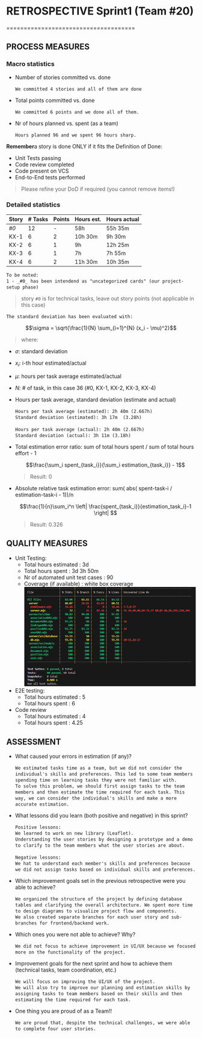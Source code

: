 # RETROSPECTIVE Sprint1 (Team #20)

=====================================

## PROCESS MEASURES

### Macro statistics

- Number of stories committed vs. done

      We committed 4 stories and all of them are done 

- Total points committed vs. done

      We committed 6 points and we done all of them.

- Nr of hours planned vs. spent (as a team)

      Hours planned 96 and we spent 96 hours sharp.

**Remember**a story is done ONLY if it fits the Definition of Done:

- Unit Tests passing
- Code review completed
- Code present on VCS
- End-to-End tests performed

> Please refine your DoD if required (you cannot remove items!)

### Detailed statistics

| Story        | # Tasks | Points | Hours est. | Hours actual |
|--------------|---------|--------|------------|--------------|
| _#0_         |   12    |    -   |  58h       |  55h 35m     |
| KX-1         |   6     |    2   |  10h 30m   |    9h 30m    |
| KX-2         |   6     |    1   |   9h       |   12h 25m    |
| KX-3         |   6     |    1   |   7h       | 7h  55m      |
| KX-4         |   6     |    2   |   11h 30m  |   10h 35m    |

    To be noted:
    1 - _#0_ has been intendend as "uncategorized cards" (our project-setup phase)

> story `#0` is for technical tasks, leave out story points (not applicable in this case)

    The standard deviation has been evaluated with: 

  $$\sigma = \sqrt{\frac{1}{N} \sum_{i=1}^{N} (x_i - \mu)^2}$$
  > where:

- $\sigma$: standard deviation
- $x_i$: i-th hour estimated/actual
- $\mu$: hours per task average estimated/actual
- $N$: # of task, in this case 36 (#0, KX-1, KX-2, KX-3, KX-4)

- Hours per task average, standard deviation (estimate and actual)

      Hours per task average (estimated): 2h 40m (2.667h) 
      Standard deviation (estimated): 3h 17m  (3.28h)

      Hours per task average (actual): 2h 40m (2.667h)
      Standard deviation (actual): 3h 11m (3.18h)

- Total estimation error ratio: sum of total hours spent / sum of total hours effort - 1

  $$\frac{\sum_i spent_{task_i}}{\sum_i estimation_{task_i}} - 1$$
  > Result: 0

- Absolute relative task estimation error: sum( abs( spent-task-i / estimation-task-i - 1))/n

  $$\frac{1}{n}\sum_i^n \left| \frac{spent_{task_i}}{estimation_task_i}-1 \right| $$
  > Result: 0.326
  
## QUALITY MEASURES

- Unit Testing:
  - Total hours estimated : 3d
  - Total hours spent : 3d 3h 50m
  - Nr of automated unit test cases : 90
  - Coverage (if available) : white box coverage
  ![Alt text](./immagini/testCoverage.png)
- E2E testing:
  - Total hours estimated : 5
  - Total hours spent : 6
- Code review
  - Total hours estimated : 4
  - Total hours spent : 4.25
  
## ASSESSMENT

- What caused your errors in estimation (if any)?

      We estimated tasks time as a team, but we did not consider the individual's skills and preferences. This led to some team members spending time on learning tasks they were not familiar with.  
      To solve this problem, we should first assign tasks to the team members and then estimate the time required for each task. This way, we can consider the individual's skills and make a more accurate estimation.

- What lessons did you learn (both positive and negative) in this sprint?

      Positive lessons:
      We learned to work on new library (Leaflet).
      Understanding the user stories by designing a prototype and a demo to clarify to the team members what the user stories are about.

      Negative lessons:
      We hat to understand each member's skills and preferences because we did not assign tasks based on individual skills and preferences.
      
- Which improvement goals set in the previous retrospective were you able to achieve?

      We organized the structure of the project by defining database tables and clarifying the overall architecture. We spent more time to design diagrams to visualize project flow and components.
      We also created separate branches for each user story and sub-branches for frontend/backend work.

- Which ones you were not able to achieve? Why?

      We did not focus to achieve improvement in UI/UX because we focused more on the functionality of the project.

- Improvement goals for the next sprint and how to achieve them (technical tasks, team coordination, etc.)

      We will focus on improving the UI/UX of the project.
      We will also try to improve our planning and estimation skills by assigning tasks to team members based on their skills and then estimating the time required for each task.

- One thing you are proud of as a Team!!

      We are proud that, despite the technical challenges, we were able to complete four user stories.
